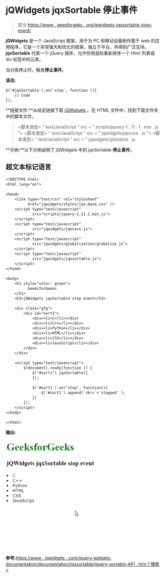 # jQWidgets jqxSortable 停止事件

> 原文:[https://www . geesforgeks . org/jqwidgets-jqxsortable-stop-event/](https://www.geeksforgeeks.org/jqwidgets-jqxsortable-stop-event/)

**jQWidgets** 是一个 JavaScript 框架，用于为 PC 和移动设备制作基于 web 的应用程序。它是一个非常强大和优化的框架，独立于平台，并得到广泛支持。 **jqxSortable** 代表一个 jQuery 插件，允许你用鼠标重新排序一个 Html 列表或 div 标签中的元素。

当分拣停止时，触发**停止事件**。

**语法:**

```
$('#jqxSortable').on('stop', function (){
    // Code
});
```

**链接文件:**从给定链接下载 [jQWidgets](https://www.jqwidgets.com/download/) 。在 HTML 文件中，找到下载文件夹中的脚本文件。

> <link type="”text/css”" rel="”Stylesheet”" href="”jqwidgets/styles/jqx.base.css”">
> <脚本类型= " text/JavaScript " src = " scripts/jquery-1 . 11 . 1 . min . js "></脚本类型>
> <脚本类型= " text/JavaScript " src = " jqwidgets/jqxcore . js "></脚本类型>
> <脚本类型= " text/JavaScript " src = " jqwidgets/globalize . js

**示例:**以下示例说明了 jQWidgets 中的 jqxSortable **停止事件**。

## 超文本标记语言

```
<!DOCTYPE html>
<html lang="en">

<head>
    <link type="text/css" rel="stylesheet"
          href="jqwidgets/styles/jqx.base.css" />
    <script type="text/javascript"
            src="scripts/jquery-1.11.1.min.js">
    </script>
    <script type="text/javascript"
            src="jqwidgets/jqxcore.js">
    </script>
    <script type="text/javascript"
            src="jqwidgets/globalization/globalize.js">
    </script>
    <script type="text/javascript"
            src="jqwidgets/jqxsortable.js">
    </script>
</head>

<body>
    <h1 style="color: green">
          GeeksforGeeks
    </h1>
    <h3>jQWidgets jqxSortable stop event</h3>

    <div class="gfg">
        <div id="sort1">
            <div><li>C</li></div>
            <div><li>C++</li></div>
            <div><li>Python</li></div>
            <div><li>HTML</li></div>
            <div><li>CSS</li></div>
            <div><li>JavaScript</li></div>
        </div>
    </div>

    <script type="text/javascript">
        $(document).ready(function () {
            $("#sort1").jqxSortable({
            });

            $('#sort1').on("stop", function(){
                $('#sort1').append(`<br>`+'stopped' );
            })
        });
    </script>
</body>

</html>
```

**输出:**

![](img/f165174702f444e97e52175289fefe8c.png)

**参考:**[https://www . jqwidgets . com/jquery-widgets-documentation/documentation/jqxsortable/jquery-sortable-API . htm？搜索=](https://www.jqwidgets.com/jquery-widgets-documentation/documentation/jqxsortable/jquery-sortable-api.htm?search=)